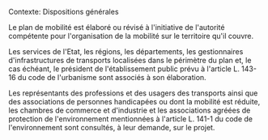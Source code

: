 Contexte: Dispositions générales

Le plan de mobilité est élaboré ou révisé à l'initiative de l'autorité compétente pour l'organisation de la mobilité sur le territoire qu'il couvre.

Les services de l'Etat, les régions, les départements, les gestionnaires d'infrastructures de transports localisées dans le périmètre du plan et, le cas échéant, le président de l'établissement public prévu à l'article L. 143-16 du code de l'urbanisme sont associés à son élaboration.

Les représentants des professions et des usagers des transports ainsi que des associations de personnes handicapées ou dont la mobilité est réduite, les chambres de commerce et d'industrie et les associations agréées de protection de l'environnement mentionnées à l'article L. 141-1 du code de l'environnement sont consultés, à leur demande, sur le projet.